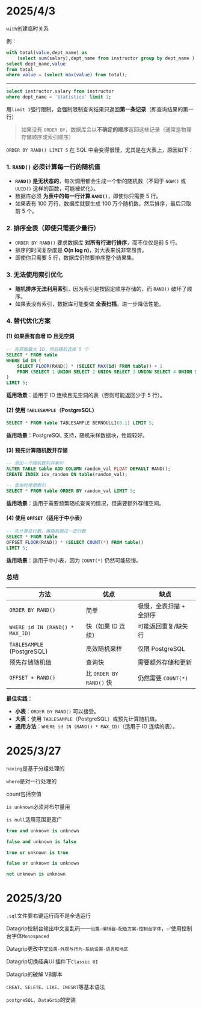 # 2025/4/3

`with`创建临时关系

例：

```sql
with total(value,dept_name) as
    (select sum(salary),dept_name from instructor group by dept_name )
select dept_name,value
from total
where value = (select max(value) from total);
```
---
```sql
select instructor.salary from instructor
where dept_name = 'Statistics' limit 1;
```
用`limit 1`强行限制，会强制限制查询结果只返回**第一条记录**（即查询结果的第一行）

>如果没有 `ORDER BY`，数据库会以**不确定的顺序**返回这些记录（通常是物理存储顺序或索引顺序）

`ORDER BY RAND() LIMIT 5` 在 SQL 中会变得很慢，尤其是在大表上，原因如下：

### **1. `RAND()` 必须计算每一行的随机值**
- **`RAND()` 是无状态的**，每次调用都会生成一个新的随机数（不同于 `NOW()` 或 `UUID()` 这样的函数，可能被优化）。
- 数据库必须 **为表中的每一行计算 `RAND()`**，即使你只需要 5 行。
- 如果表有 100 万行，数据库就要生成 100 万个随机数，然后排序，最后只取前 5 个。

### **2. 排序全表（即使只需要少量行）**
- `ORDER BY RAND()` 要求数据库 **对所有行进行排序**，而不仅仅是前 5 行。
- 排序的时间复杂度是 **O(n log n)**，对大表来说非常昂贵。
- 即使你只需要 5 行，数据库仍然要排序整个结果集。


### **3. 无法使用索引优化**
- **随机排序无法利用索引**，因为索引是按固定顺序存储的，而 `RAND()` 破坏了顺序。
- 如果表没有索引，数据库可能要做 **全表扫描**，进一步降低性能。


### **4. 替代优化方案**
#### **(1) 如果表有自增 ID 且无空洞**
```sql
-- 先获取最大 ID，然后随机选择 5 个
SELECT * FROM table
WHERE id IN (
    SELECT FLOOR(RAND() * (SELECT MAX(id) FROM table)) + 1
    FROM (SELECT 1 UNION SELECT 2 UNION SELECT 3 UNION SELECT 4 UNION SELECT 5) AS nums
)
LIMIT 5;
```
**适用场景**：适用于 ID 连续且无空洞的表（否则可能返回少于 5 行）。

#### **(2) 使用 `TABLESAMPLE`（PostgreSQL）**
```sql
SELECT * FROM table TABLESAMPLE BERNOULLI(0.1) LIMIT 5;
```
**适用场景**：PostgreSQL 支持，随机采样数据块，性能较好。

#### **(3) 预先计算随机数并存储**
```sql
-- 添加一个随机数列并索引
ALTER TABLE table ADD COLUMN random_val FLOAT DEFAULT RAND();
CREATE INDEX idx_random ON table(random_val);

-- 查询时使用索引
SELECT * FROM table ORDER BY random_val LIMIT 5;
```
**适用场景**：适用于需要频繁随机查询的情况，但需要额外存储空间。

#### **(4) 使用 `OFFSET`（适用于中小表）**
```sql
-- 先计算总行数，再随机跳过一定行数
SELECT * FROM table
OFFSET FLOOR(RAND() * (SELECT COUNT(*) FROM table))
LIMIT 5;
```
**适用场景**：适用于中小表，因为 `COUNT(*)` 仍然可能较慢。


### **总结**
| 方法 | 优点 | 缺点 |
|------|------|------|
| `ORDER BY RAND()` | 简单 | 极慢，全表扫描 + 全排序 |
| `WHERE id IN (RAND() * MAX_ID)` | 快（如果 ID 连续） | 可能返回重复/缺失行 |
| `TABLESAMPLE` (PostgreSQL) | 高效随机采样 | 仅限 PostgreSQL |
| 预先存储随机值 | 查询快 | 需要额外存储和更新 |
| `OFFSET + RAND()` | 比 `ORDER BY RAND()` 快 | 仍然需要 `COUNT(*)` |

**最佳实践**：  
- **小表**：`ORDER BY RAND()` 可以接受。  
- **大表**：使用 `TABLESAMPLE`（PostgreSQL）或预先计算随机值。  
- **通用方法**：`WHERE id IN (RAND() * MAX_ID)`（适用于 ID 连续的表）。

# 2025/3/27
`having`是基于分组处理的

`where`是对一行处理的

count包括空值

`is unknown`必须对布尔量用

`is null`适用范围更宽广

```sql
true and unknown is unknown

false and unknown is false

true or unknown is true

false or unknown is unknown

not unknown is unknown
```
# 2025/3/20

`.sql`文件要右键运行而不是全选运行

Datagrip控制台输出中文变乱码——`设置-编辑器-配色方案-控制台字体`，✅使用控制台字体`Monospaced`

Datagrip更改中文`设置-外观与行为-系统设置-语言和地区`

Datagrip切换经典UI 插件下`Classic UI`

Datagrip的破解 VB脚本

`CREAT`、`SELETE`、`LIKE`、`INESRT`等基本语法

`postgreSQL`、`DataGrip`的安装
